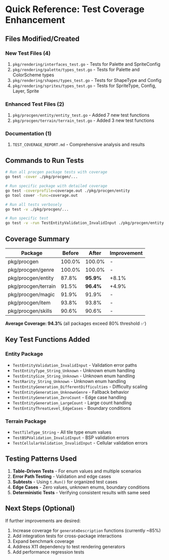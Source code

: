 # Quick Reference: Test Coverage Enhancement

## Files Modified/Created

### New Test Files (4)
1. `pkg/rendering/interfaces_test.go` - Tests for Palette and SpriteConfig
2. `pkg/rendering/palette/types_test.go` - Tests for Palette and ColorScheme types  
3. `pkg/rendering/shapes/types_test.go` - Tests for ShapeType and Config
4. `pkg/rendering/sprites/types_test.go` - Tests for SpriteType, Config, Layer, Sprite

### Enhanced Test Files (2)
1. `pkg/procgen/entity/entity_test.go` - Added 7 new test functions
2. `pkg/procgen/terrain/terrain_test.go` - Added 3 new test functions

### Documentation (1)
1. `TEST_COVERAGE_REPORT.md` - Comprehensive analysis and results

## Commands to Run Tests

```bash
# Run all procgen package tests with coverage
go test -cover ./pkg/procgen/...

# Run specific package with detailed coverage
go test -coverprofile=coverage.out ./pkg/procgen/entity
go tool cover -func=coverage.out

# Run all tests verbosely
go test -v ./pkg/procgen/...

# Run specific test
go test -v -run TestEntityValidation_InvalidInput ./pkg/procgen/entity
```

## Coverage Summary

| Package | Before | After | Improvement |
|---------|--------|-------|-------------|
| pkg/procgen | 100.0% | 100.0% | - |
| pkg/procgen/genre | 100.0% | 100.0% | - |
| pkg/procgen/entity | 87.8% | **95.9%** | +8.1% |
| pkg/procgen/terrain | 91.5% | **96.4%** | +4.9% |
| pkg/procgen/magic | 91.9% | 91.9% | - |
| pkg/procgen/item | 93.8% | 93.8% | - |
| pkg/procgen/skills | 90.6% | 90.6% | - |

**Average Coverage: 94.3%** (all packages exceed 80% threshold ✅)

## Key Test Functions Added

### Entity Package
- `TestEntityValidation_InvalidInput` - Validation error paths
- `TestEntityType_String_Unknown` - Unknown enum handling
- `TestEntitySize_String_Unknown` - Unknown enum handling
- `TestRarity_String_Unknown` - Unknown enum handling
- `TestEntityGeneration_DifferentDifficulties` - Difficulty scaling
- `TestEntityGeneration_UnknownGenre` - Fallback behavior
- `TestEntityGeneration_ZeroCount` - Edge case handling
- `TestEntityGeneration_LargeCount` - Large count handling
- `TestEntityThreatLevel_EdgeCases` - Boundary conditions

### Terrain Package
- `TestTileType_String` - All tile type enum values
- `TestBSPValidation_InvalidInput` - BSP validation errors
- `TestCellularValidation_InvalidInput` - Cellular validation errors

## Testing Patterns Used

1. **Table-Driven Tests** - For enum values and multiple scenarios
2. **Error Path Testing** - Validation and edge cases
3. **Subtests** - Using `t.Run()` for organized test cases
4. **Edge Cases** - Zero values, unknown enums, boundary conditions
5. **Deterministic Tests** - Verifying consistent results with same seed

## Next Steps (Optional)

If further improvements are desired:
1. Increase coverage for `generateDescription` functions (currently ~85%)
2. Add integration tests for cross-package interactions
3. Expand benchmark coverage
4. Address X11 dependency to test rendering generators
5. Add performance regression tests
